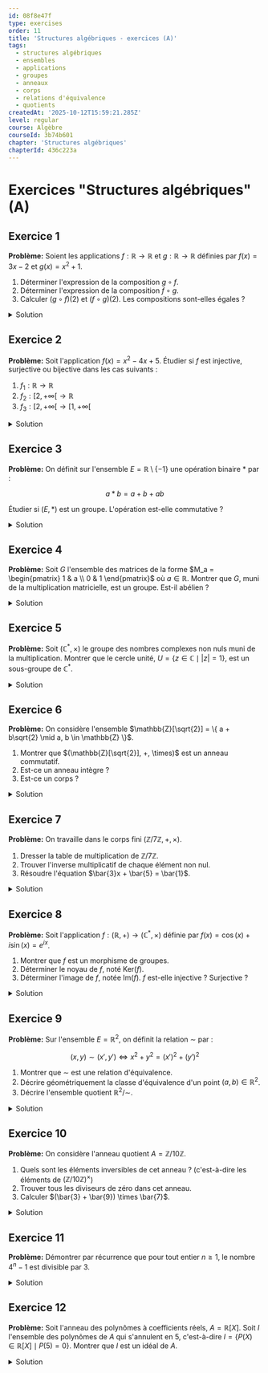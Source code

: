 ```yaml
---
id: 08f8e47f
type: exercises
order: 11
title: 'Structures algébriques - exercices (A)'
tags:
  - structures algébriques
  - ensembles
  - applications
  - groupes
  - anneaux
  - corps
  - relations d'équivalence
  - quotients
createdAt: '2025-10-12T15:59:21.285Z'
level: regular
course: Algèbre
courseId: 3b74b601
chapter: 'Structures algébriques'
chapterId: 436c223a
---
```

# Exercices "Structures algébriques" (A)

## Exercice 1

**Problème:** Soient les applications $f: \mathbb{R} \to \mathbb{R}$ et $g: \mathbb{R} \to \mathbb{R}$ définies par $f(x) = 3x - 2$ et $g(x) = x^2 + 1$.

1.  Déterminer l'expression de la composition $g \circ f$.
2.  Déterminer l'expression de la composition $f \circ g$.
3.  Calculer $(g \circ f)(2)$ et $(f \circ g)(2)$. Les compositions sont-elles égales ?

<details>

<summary>Solution</summary>

**Méthode:** Pour trouver l'expression d'une composition d'applications comme $g \circ f$, on applique la définition : $(g \circ f)(x) = g(f(x))$. Cela signifie qu'on remplace d'abord $f(x)$ par son expression, puis on applique l'application $g$ au résultat obtenu. On procède de manière similaire pour $f \circ g$.

**Étapes:**

1.  **Détermination de $g \circ f$:**

    On applique la définition de la composition :

    $(g \circ f)(x) = g(f(x))$.

    On remplace $f(x)$ par son expression, $3x-2$ :

    $(g \circ f)(x) = g(3x - 2)$.

    Maintenant, on applique la définition de $g(y) = y^2 + 1$ en posant $y = 3x-2$ :

    $(g \circ f)(x) = (3x - 2)^2 + 1$.

    On développe l'expression :

    $(g \circ f)(x) = (9x^2 - 12x + 4) + 1 = 9x^2 - 12x + 5$.

2.  **Détermination de $f \circ g$:**

    On applique la définition de la composition :

    $(f \circ g)(x) = f(g(x))$.

    On remplace $g(x)$ par son expression, $x^2+1$ :

    $(f \circ g)(x) = f(x^2 + 1)$.

    Maintenant, on applique la définition de $f(y) = 3y-2$ en posant $y = x^2+1$ :

    $(f \circ g)(x) = 3(x^2 + 1) - 2$.

    On développe l'expression :

    $(f \circ g)(x) = 3x^2 + 3 - 2 = 3x^2 + 1$.

3.  **Calculs et conclusion:**

    On utilise les expressions trouvées :

    Pour $(g \circ f)(2)$ :

    $(g \circ f)(2) = 9(2)^2 - 12(2) + 5 = 9(4) - 24 + 5 = 36 - 24 + 5 = 17$.

    Pour $(f \circ g)(2)$ :

    $(f \circ g)(2) = 3(2)^2 + 1 = 3(4) + 1 = 12 + 1 = 13$.

    Puisque $(g \circ f)(2) = 17$ et $(f \circ g)(2) = 13$, les résultats sont différents. Cela confirme que les applications $g \circ f$ et $f \circ g$ ne sont pas égales. La composition des applications n'est pas commutative en général.

**Réponse:**

1.  $(g \circ f)(x) = 9x^2 - 12x + 5$
2.  $(f \circ g)(x) = 3x^2 + 1$
3.  $(g \circ f)(2) = 17$ et $(f \circ g)(2) = 13$. Les compositions ne sont pas égales.

</details>

## Exercice 2

**Problème:** Soit l'application $f(x) = x^2 - 4x + 5$. Étudier si $f$ est injective, surjective ou bijective dans les cas suivants :

1.  $f_1: \mathbb{R} \to \mathbb{R}$
2.  $f_2: [2, +\infty[ \to \mathbb{R}$
3.  $f_3: [2, +\infty[ \to [1, +\infty[$

<details>

<summary>Solution</summary>

**Méthode:** Pour étudier les propriétés de $f$, il est utile de connaître son graphe. On met l'expression sous forme canonique pour trouver le sommet de la parabole.

$f(x) = (x^2 - 4x + 4) + 1 = (x - 2)^2 + 1$.

C'est une parabole tournée vers le haut, dont le sommet est au point $(2, 1)$. La valeur minimale de $f(x)$ est $1$, atteinte en $x=2$.

**Étapes:**

1.  **Cas 1 : $f_1: \mathbb{R} \to \mathbb{R}$**
    -   **Injectivité :** Une application est injective si des éléments distincts ont des images distinctes. Cherchons deux nombres réels distincts ayant la même image. Par symétrie par rapport à l'axe $x=2$, on peut prendre $x_1 = 1$ et $x_2 = 3$.

        $f_1(1) = (1-2)^2 + 1 = (-1)^2 + 1 = 2$.

        $f_1(3) = (3-2)^2 + 1 = 1^2 + 1 = 2$.

        Puisque $1 \neq 3$ mais $f_1(1) = f_1(3)$, l'application **n'est pas injective**.

    -   **Surjectivité :** Une application est surjective si tout élément de l'ensemble d'arrivée a au moins un antécédent. L'image de $f_1$ est $[1, +\infty[$ car le minimum de la fonction est 1. Un réel comme $y=0 \in \mathbb{R}$ (ensemble d'arrivée) n'a pas d'antécédent, car l'équation $(x-2)^2 + 1 = 0$ n'a pas de solution réelle. L'application **n'est pas surjective**.
    -   **Conclusion :** $f_1$ n'est ni injective, ni surjective, donc non bijective.

2.  **Cas 2 : $f_2: [2, +\infty[ \to \mathbb{R}$**
    -   **Injectivité :** L'ensemble de départ est $[2, +\infty[$. Sur cet intervalle, la fonction $f(x) = (x-2)^2+1$ est strictement croissante. Soient $x_1, x_2 \in [2, +\infty[$ tels que $f_2(x_1) = f_2(x_2)$.

        $(x_1-2)^2 + 1 = (x_2-2)^2 + 1 \implies (x_1-2)^2 = (x_2-2)^2$.

        Comme $x_1, x_2 \ge 2$, on a $x_1-2 \ge 0$ et $x_2-2 \ge 0$. Donc, on peut prendre la racine carrée :

        $x_1-2 = x_2-2 \implies x_1 = x_2$.

        L'application **est injective**.

    -   **Surjectivité :** L'ensemble d'arrivée est $\mathbb{R}$. L'image de $f_2$ sur $[2, +\infty[$ est $[f_2(2), \lim_{x \to \infty} f_2(x)[ = [1, +\infty[$. Un réel comme $y=0$ n'a toujours pas d'antécédent. L'application **n'est pas surjective**.
    -   **Conclusion :** $f_2$ est injective mais pas surjective.

3.  **Cas 3 : $f_3: [2, +\infty[ \to [1, +\infty[$**
    -   **Injectivité :** L'ensemble de départ est le même que pour $f_2$, donc l'application **est injective**.
    -   **Surjectivité :** L'ensemble d'arrivée est $[1, +\infty[$. Comme nous l'avons vu, l'image de $f$ sur l'ensemble de départ $[2, +\infty[$ est exactement $[1, +\infty[$. L'image de l'application est égale à son ensemble d'arrivée. L'application **est surjective**.
    -   **Conclusion :** $f_3$ est injective et surjective, elle **est bijective**.

**Réponse:**

1.  $f_1$: Ni injective, ni surjective.
2.  $f_2$: Injective mais pas surjective.
3.  $f_3$: Bijective.

</details>

## Exercice 3

**Problème:** On définit sur l'ensemble $E = \mathbb{R} \setminus \{-1\}$ une opération binaire $*$ par :

$$ a * b = a + b + ab $$

Étudier si $(E, *)$ est un groupe. L'opération est-elle commutative ?

<details>

<summary>Solution</summary>

**Méthode:** Pour vérifier si $(E, *)$ est un groupe, nous devons vérifier les quatre points suivants :

1.  La loi $*$ est une loi de composition interne sur $E$.
2.  La loi $*$ est associative.
3.  Il existe un élément neutre dans $E$.
4.  Chaque élément de $E$ admet un inverse (symétrique) dans $E$.

Enfin, nous vérifierons la commutativité.

**Étapes:**

1.  **Loi de composition interne :**

    Soient $a, b \in E$. Cela signifie $a \neq -1$ et $b \neq -1$. On doit vérifier que $a*b \neq -1$.

    Supposons par l'absurde que $a*b = -1$.

    $a + b + ab = -1$

    $1 + a + b + ab = 0$

    $(1+a) + b(1+a) = 0$

    $(1+a)(1+b) = 0$

    Ceci implique que $1+a = 0$ ou $1+b = 0$, donc $a = -1$ ou $b = -1$. C'est une contradiction avec le fait que $a, b \in E$.

    Donc, $a*b \neq -1$, et $a*b \in E$. La loi est bien interne.

2.  **Associativité :**

    Soient $a, b, c \in E$.

    $(a * b) * c = (a+b+ab) * c = (a+b+ab) + c + (a+b+ab)c = a+b+c+ab+ac+bc+abc$.

    $a * (b * c) = a * (b+c+bc) = a + (b+c+bc) + a(b+c+bc) = a+b+c+bc+ab+ac+abc$.

    Les deux expressions sont égales, donc la loi **est associative**.

3.  **Élément neutre :**

    On cherche $e \in E$ tel que pour tout $a \in E$, $a * e = a$.

    $a + e + ae = a$

    $e + ae = 0$

    $e(1+a) = 0$

    Puisque $a \in E$, $a \neq -1$, donc $1+a \neq 0$. On peut diviser par $(1+a)$ pour obtenir $e=0$.

    Vérifions que $0$ est bien dans $E$ ($0 \neq -1$) et qu'il est aussi neutre à gauche : $0 * a = 0+a+0a = a$.

    L'élément neutre **est $e=0$**.

4.  **Inverse (symétrique) :**

    Pour un $a \in E$ donné, on cherche $a' \in E$ tel que $a * a' = e = 0$.

    $a + a' + aa' = 0$

    $a'(1+a) = -a$

    Puisque $a \neq -1$, on peut diviser par $1+a$ : $a' = \frac{-a}{1+a}$.

    Pour que $a'$ soit l'inverse de $a$, il doit appartenir à $E$, c'est-à-dire $a' \neq -1$.

    Supposons $a' = -1 \implies \frac{-a}{1+a} = -1 \implies -a = -(1+a) \implies -a = -1-a \implies 0 = -1$, ce qui est impossible.

    Donc $a'$ est toujours différent de $-1$ et appartient à $E$.

    Chaque élément $a \in E$ **admet un inverse**, $a' = \frac{-a}{1+a}$.

5.  **Commutativité :**

    Soient $a, b \in E$.

    $a*b = a+b+ab$.

    $b*a = b+a+ba$.

    Puisque l'addition et la multiplication dans $\mathbb{R}$ sont commutatives, $a*b = b*a$.

    La loi **est commutative**.

**Conclusion:** $(E, *)$ vérifie tous les axiomes d'un groupe (associativité, élément neutre, inverse) et est de plus commutatif.

**Réponse:** Oui, $(E, *)$ est un **groupe abélien (commutatif)**.

</details>

## Exercice 4

**Problème:** Soit $G$ l'ensemble des matrices de la forme $M_a = \begin{pmatrix} 1 & a \\ 0 & 1 \end{pmatrix}$ où $a \in \mathbb{R}$. Montrer que $G$, muni de la multiplication matricielle, est un groupe. Est-il abélien ?

<details>

<summary>Solution</summary>

**Méthode:** Nous devons vérifier les axiomes d'un groupe pour $(G, \times)$ où $\times$ est la multiplication matricielle.

**Étapes:**

1.  **Loi de composition interne :**

    Soient $M_a, M_b \in G$, avec $a, b \in \mathbb{R}$.

    $M_a \times M_b = \begin{pmatrix} 1 & a \\ 0 & 1 \end{pmatrix} \begin{pmatrix} 1 & b \\ 0 & 1 \end{pmatrix} = \begin{pmatrix} 1\cdot1+a\cdot0 & 1\cdot b+a\cdot1 \\ 0\cdot1+1\cdot0 & 0\cdot b+1\cdot1 \end{pmatrix} = \begin{pmatrix} 1 & a+b \\ 0 & 1 \end{pmatrix}$.

    Le résultat est une matrice de la forme $M_{a+b}$. Comme $a+b \in \mathbb{R}$, la matrice $M_{a+b}$ appartient à $G$. La multiplication est donc bien une loi de composition interne.

2.  **Associativité :**

    La multiplication des matrices est associative en général. Cette propriété est donc héritée par les matrices de $G$.

    On peut le vérifier explicitement : $(M_a \times M_b) \times M_c = M_{a+b} \times M_c = M_{(a+b)+c}$.

    $M_a \times (M_b \times M_c) = M_a \times M_{b+c} = M_{a+(b+c)}$.

    Comme l'addition dans $\mathbb{R}$ est associative, $(a+b)+c = a+(b+c)$, donc la loi est associative.

3.  **Élément neutre :**

    On cherche une matrice $M_e \in G$ telle que $M_a \times M_e = M_a$ pour tout $a \in \mathbb{R}$.

    $M_a \times M_e = M_{a+e}$. On veut que $M_{a+e} = M_a$, ce qui implique $a+e = a$, donc $e=0$.

    L'élément neutre est $M_0 = \begin{pmatrix} 1 & 0 \\ 0 & 1 \end{pmatrix} = I_2$, la matrice identité, qui appartient bien à $G$.

4.  **Inverse :**

    Pour une matrice $M_a \in G$, on cherche son inverse $M_{a'} \in G$ tel que $M_a \times M_{a'} = M_0$.

    $M_a \times M_{a'} = M_{a+a'}$. On veut que $M_{a+a'} = M_0$, ce qui implique $a+a'=0$, donc $a'=-a$.

    L'inverse de $M_a$ est $M_{-a} = \begin{pmatrix} 1 & -a \\ 0 & 1 \end{pmatrix}$. Comme $-a \in \mathbb{R}$, cet inverse est toujours dans $G$.

5.  **Commutativité :**

    On compare $M_a \times M_b$ et $M_b \times M_a$.

    $M_a \times M_b = M_{a+b}$.

    $M_b \times M_a = M_{b+a}$.

    Puisque l'addition dans $\mathbb{R}$ est commutative ($a+b=b+a$), on a $M_{a+b} = M_{b+a}$.

    Le groupe est donc abélien.

**Conclusion:** $(G, \times)$ satisfait tous les axiomes d'un groupe abélien.

**Réponse:** Oui, $(G, \times)$ est un **groupe abélien**.

</details>

## Exercice 5

**Problème:** Soit $(\mathbb{C}^*, \times)$ le groupe des nombres complexes non nuls muni de la multiplication. Montrer que le cercle unité, $U = \{ z \in \mathbb{C} \mid |z| = 1 \}$, est un sous-groupe de $\mathbb{C}^*$.

<details>

<summary>Solution</summary>

**Méthode:** Pour montrer que $U$ est un sous-groupe de $\mathbb{C}^*$, nous allons utiliser la caractérisation des sous-groupes : $U$ est un sous-groupe si et seulement si $U$ est non vide et pour tous $x, y \in U$, on a $x y^{-1} \in U$.

**Étapes:**

1.  **Vérifier que U est non vide :**

    L'élément neutre de $(\mathbb{C}^*, \times)$ est $1$. On vérifie si $1 \in U$.

    Le module de $1$ est $|1| = 1$. Donc $1 \in U$, et $U$ n'est pas vide.

2.  **Utiliser la caractérisation du sous-groupe :**

    Soient $x \in U$ et $y \in U$.

    Par définition, cela signifie que $|x| = 1$ et $|y| = 1$.

    On doit montrer que $x y^{-1} \in U$, c'est-à-dire que $|x y^{-1}| = 1$.

3.  **Calculer le module :**

    On utilise les propriétés du module : $|z_1 z_2| = |z_1| |z_2|$ et $|z^{-1}| = 1/|z|$.

    $|x y^{-1}| = |x| \cdot |y^{-1}| = |x| \cdot \frac{1}{|y|}$.

    Puisque $|x|=1$ et $|y|=1$, on a :

    $|x y^{-1}| = 1 \cdot \frac{1}{1} = 1$.

    La condition est vérifiée.

**Conclusion:**

Puisque $U$ est une partie non vide de $\mathbb{C}^*$ et que pour tous $x,y \in U$, on a $xy^{-1} \in U$, alors $U$ est un sous-groupe de $(\mathbb{C}^*, \times)$.

**Réponse:** L'ensemble $U = \{ z \in \mathbb{C} \mid |z| = 1 \}$ est un **sous-groupe** de $(\mathbb{C}^*, \times)$.

</details>

## Exercice 6

**Problème:** On considère l'ensemble $\mathbb{Z}[\sqrt{2}] = \{ a + b\sqrt{2} \mid a, b \in \mathbb{Z} \}$.

1.  Montrer que $(\mathbb{Z}[\sqrt{2}], +, \times)$ est un anneau commutatif.
2.  Est-ce un anneau intègre ?
3.  Est-ce un corps ?

<details>

<summary>Solution</summary>

**Méthode:** Pour montrer que c'est un anneau, on peut vérifier les axiomes. Une méthode plus rapide est de montrer que c'est un sous-anneau de $(\mathbb{R}, +, \times)$, qui est un anneau connu. Un sous-ensemble est un sous-anneau s'il contient 1, et s'il est stable par soustraction et multiplication.

**Étapes:**

1.  **Montrer que c'est un anneau commutatif :**
    -   $(\mathbb{Z}[\sqrt{2}], +)$ est un sous-groupe de $(\mathbb{R}, +)$.
        -   L'élément neutre $0 = 0+0\sqrt{2}$ est dans $\mathbb{Z}[\sqrt{2}]$.
        -   Soient $x = a+b\sqrt{2}$ et $y = c+d\sqrt{2}$.

        $x-y = (a-c) + (b-d)\sqrt{2}$. Comme $a-c \in \mathbb{Z}$ et $b-d \in \mathbb{Z}$, $x-y \in \mathbb{Z}[\sqrt{2}]$. C'est donc un sous-groupe additif de $\mathbb{R}$. Étant un sous-groupe d'un groupe abélien, il est abélien.

    -   Stabilité par multiplication :

        $x \times y = (a+b\sqrt{2})(c+d\sqrt{2}) = ac + ad\sqrt{2} + bc\sqrt{2} + 2bd = (ac+2bd) + (ad+bc)\sqrt{2}$.

        Comme $ac+2bd \in \mathbb{Z}$ et $ad+bc \in \mathbb{Z}$, le produit $xy$ est dans $\mathbb{Z}[\sqrt{2}]$.

    -   Élément neutre pour la multiplication : $1 = 1 + 0\sqrt{2}$ est dans $\mathbb{Z}[\sqrt{2}]$.
    -   La multiplication est associative et distributive car ce sont des propriétés de la multiplication dans $\mathbb{R}$.
    -   La multiplication est commutative car $(a+b\sqrt{2})(c+d\sqrt{2}) = (c+d\sqrt{2})(a+b\sqrt{2})$.
    -   Conclusion : $\mathbb{Z}[\sqrt{2}]$ est un sous-anneau commutatif de $\mathbb{R}$, donc c'est un **anneau commutatif**.

2.  **Intégrité :**

    Un anneau est intègre s'il est commutatif, non nul, et n'a pas de diviseur de zéro.

    On a déjà montré qu'il est commutatif. $1 \neq 0$.

    Soient $x = a+b\sqrt{2}$ et $y = c+d\sqrt{2}$ deux éléments de $\mathbb{Z}[\sqrt{2}]$ tels que $xy=0$.

    Puisque $\mathbb{Z}[\sqrt{2}]$ est un sous-ensemble de $\mathbb{R}$, et que $\mathbb{R}$ est un corps (donc un anneau intègre), si le produit de deux nombres réels est nul, l'un des deux doit être nul.

    Donc $xy=0 \implies x=0$ ou $y=0$.

    L'anneau **est intègre**.

3.  **Corps :**

    Pour être un corps, tout élément non nul doit avoir un inverse multiplicatif *dans l'anneau lui-même*.

    Considérons l'élément $x = 2 = 2+0\sqrt{2} \in \mathbb{Z}[\sqrt{2}]$. Son inverse dans $\mathbb{R}$ est $1/2$.

    Cherchons si $1/2$ appartient à $\mathbb{Z}[\sqrt{2}]$. On cherche $a, b \in \mathbb{Z}$ tels que $a+b\sqrt{2} = 1/2$.

    Si $b=0$, alors $a=1/2$, ce qui n'est pas un entier.

    Si $b \neq 0$, alors $\sqrt{2} = (1/2 - a)/b$. Le membre de droite serait un nombre rationnel, alors que $\sqrt{2}$ est irrationnel. C'est une contradiction.

    Donc $1/2 \notin \mathbb{Z}[\sqrt{2}]$. L'élément 2 n'a pas d'inverse dans $\mathbb{Z}[\sqrt{2}]$.

    L'anneau **n'est pas un corps**.

**Réponse:**

1.  Oui, $(\mathbb{Z}[\sqrt{2}], +, \times)$ est un anneau commutatif.
2.  Oui, c'est un anneau intègre.
3.  Non, ce n'est pas un corps.

</details>

## Exercice 7

**Problème:** On travaille dans le corps fini $(\mathbb{Z}/7\mathbb{Z}, +, \times)$.

1.  Dresser la table de multiplication de $\mathbb{Z}/7\mathbb{Z}$.
2.  Trouver l'inverse multiplicatif de chaque élément non nul.
3.  Résoudre l'équation $\bar{3}x + \bar{5} = \bar{1}$.

<details>

<summary>Solution</summary>

**Méthode:** Les calculs se font modulo 7. Pour trouver l'inverse d'un élément $\bar{a}$, on cherche un élément $\bar{b}$ tel que $\bar{a} \times \bar{b} = \bar{1}$. Pour résoudre l'équation, on isole l'inconnue $x$ en utilisant les opérations du corps.

**Étapes:**

1.  **Table de multiplication de $\mathbb{Z}/7\mathbb{Z}$:**

    Les éléments sont $\{\bar{0}, \bar{1}, \bar{2}, \bar{3}, \bar{4}, \bar{5}, \bar{6}\}$.

| $\times$ | $\bar{0}$ | $\bar{1}$ | $\bar{2}$ | $\bar{3}$ | $\bar{4}$ | $\bar{5}$ | $\bar{6}$ |

| :---: | :---: | :---: | :---: | :---: | :---: | :---: | :---: |

| $\bar{0}$ | $\bar{0}$ | $\bar{0}$ | $\bar{0}$ | $\bar{0}$ | $\bar{0}$ | $\bar{0}$ | $\bar{0}$ |

| $\bar{1}$ | $\bar{0}$ | $\bar{1}$ | $\bar{2}$ | $\bar{3}$ | $\bar{4}$ | $\bar{5}$ | $\bar{6}$ |

| $\bar{2}$ | $\bar{0}$ | $\bar{2}$ | $\bar{4}$ | $\bar{6}$ | $\bar{8}=\bar{1}$ | $\overline{10}=\bar{3}$| $\overline{12}=\bar{5}$|

| $\bar{3}$ | $\bar{0}$ | $\bar{3}$ | $\bar{6}$ | $\bar{9}=\bar{2}$ | $\overline{12}=\bar{5}$| $\overline{15}=\bar{1}$| $\overline{18}=\bar{4}$|

| $\bar{4}$ | $\bar{0}$ | $\bar{4}$ | $\bar{1}$ | $\bar{5}$ | $\overline{16}=\bar{2}$| $\overline{20}=\bar{6}$| $\overline{24}=\bar{3}$|

| $\bar{5}$ | $\bar{0}$ | $\bar{5}$ | $\bar{3}$ | $\bar{1}$ | $\bar{6}$ | $\overline{25}=\bar{4}$| $\overline{30}=\bar{2}$|

| $\bar{6}$ | $\bar{0}$ | $\bar{6}$ | $\bar{5}$ | $\bar{4}$ | $\bar{3}$ | $\bar{2}$ | $\overline{36}=\bar{1}$|

2.  **Inverses multiplicatifs :**

    On cherche dans chaque ligne (sauf la première) où se trouve l'élément $\bar{1}$.

    -   $\bar{1} \times \bar{1} = \bar{1} \implies \bar{1}^{-1} = \bar{1}$
    -   $\bar{2} \times \bar{4} = \bar{1} \implies \bar{2}^{-1} = \bar{4}$ (et $\bar{4}^{-1} = \bar{2}$)
    -   $\bar{3} \times \bar{5} = \bar{1} \implies \bar{3}^{-1} = \bar{5}$ (et $\bar{5}^{-1} = \bar{3}$)
    -   $\bar{6} \times \bar{6} = \bar{1} \implies \bar{6}^{-1} = \bar{6}$

3.  **Résolution de l'équation :**

    On veut résoudre $\bar{3}x + \bar{5} = \bar{1}$.

    On soustrait $\bar{5}$ des deux côtés (ce qui revient à ajouter son opposé, $\bar{2}$) :

    $\bar{3}x + \bar{5} - \bar{5} = \bar{1} - \bar{5}$

    $\bar{3}x = \bar{1} + \bar{2}$

    $\bar{3}x = \bar{3}$

    Maintenant, on multiplie par l'inverse de $\bar{3}$, qui est $\bar{5}$ :

    $\bar{5} \times (\bar{3}x) = \bar{5} \times \bar{3}$

    $(\bar{5} \times \bar{3})x = \bar{1}$

    $\bar{1}x = \bar{1}$

    $x = \bar{1}$

    On peut aussi remarquer à l'étape $\bar{3}x = \bar{3}$ que puisque $\bar{3} \neq \bar{0}$, on peut simplifier par $\bar{3}$ pour obtenir directement $x=\bar{1}$.

**Réponse:**

1.  Voir la table ci-dessus.
2.  $\bar{1}^{-1}=\bar{1}$, $\bar{2}^{-1}=\bar{4}$, $\bar{3}^{-1}=\bar{5}$, $\bar{4}^{-1}=\bar{2}$, $\bar{5}^{-1}=\bar{3}$, $\bar{6}^{-1}=\bar{6}$.
3.  La solution de l'équation est $x = \bar{1}$.

</details>

## Exercice 8

**Problème:** Soit l'application $f: (\mathbb{R}, +) \to (\mathbb{C}^*, \times)$ définie par $f(x) = \cos(x) + i\sin(x) = e^{ix}$.

1.  Montrer que $f$ est un morphisme de groupes.
2.  Déterminer le noyau de $f$, noté $\text{Ker}(f)$.
3.  Déterminer l'image de $f$, notée $\text{Im}(f)$. $f$ est-elle injective ? Surjective ?

<details>

<summary>Solution</summary>

**Méthode:**

1. Pour montrer que $f$ est un morphisme de groupes, on doit vérifier que $f(x+y) = f(x) \times f(y)$ pour tous $x, y \in \mathbb{R}$.
2. Le noyau est l'ensemble des $x \in \mathbb{R}$ tels que $f(x)$ est l'élément neutre de $(\mathbb{C}^*, \times)$, c'est-à-dire $f(x)=1$.
3. L'image est l'ensemble des valeurs prises par $f(x)$ lorsque $x$ parcourt $\mathbb{R}$. On conclura sur l'injectivité et la surjectivité à partir du noyau et de l'image.

**Étapes:**

1.  **Vérification du morphisme :**

    Soient $x, y \in \mathbb{R}$.

    $f(x+y) = e^{i(x+y)} = e^{ix} \cdot e^{iy}$.

    Par définition, $f(x) = e^{ix}$ et $f(y) = e^{iy}$.

    Donc, $f(x+y) = f(x) \times f(y)$.

    La propriété est vérifiée, $f$ est bien un **morphisme de groupes**.

2.  **Détermination du noyau :**

    On cherche les $x \in \mathbb{R}$ tels que $f(x)=1$.

    $e^{ix} = 1 \iff \cos(x) + i\sin(x) = 1 + i\cdot 0$.

    Cela est équivalent au système :

    $\begin{cases} \cos(x) = 1 \\ \sin(x) = 0 \end{cases}$

    Cette condition est remplie si et seulement si $x$ est un multiple entier de $2\pi$.

    Donc, $\text{Ker}(f) = \{ 2k\pi \mid k \in \mathbb{Z} \}$.

3.  **Détermination de l'image et propriétés :**
    -   **Image :** L'image de $f$ est l'ensemble des nombres complexes de la forme $e^{ix}$ pour $x \in \mathbb{R}$. Le module de ces nombres est $|e^{ix}| = \sqrt{\cos^2(x)+\sin^2(x)} = 1$.

        L'image est donc l'ensemble des nombres complexes de module 1, c'est-à-dire le cercle unité $U$.

        $\text{Im}(f) = \{ z \in \mathbb{C}^* \mid |z|=1 \}$.

    -   **Injectivité :** Un morphisme est injectif si et seulement si son noyau est réduit à l'élément neutre du groupe de départ. L'élément neutre de $(\mathbb{R}, +)$ est $0$.

        Ici, $\text{Ker}(f) = 2\pi\mathbb{Z}$, qui contient une infinité d'éléments. Le noyau n'est pas $\{0\}$.

        Donc $f$ **n'est pas injective**. Par exemple, $f(0)=1$ et $f(2\pi)=1$.

    -   **Surjectivité :** Un morphisme est surjectif si son image est égale à l'ensemble d'arrivée.

        Ici, $\text{Im}(f) = U$ et l'ensemble d'arrivée est $\mathbb{C}^*$.

        Puisque $U$ est un sous-ensemble strict de $\mathbb{C}^*$ (par exemple, le nombre $2 \in \mathbb{C}^*$ mais $2 \notin U$), l'application $f$ **n'est pas surjective**.

**Réponse:**

1.  $f$ est un morphisme de groupes.
2.  $\text{Ker}(f) = \{ 2k\pi \mid k \in \mathbb{Z} \} = 2\pi\mathbb{Z}$.
3.  $\text{Im}(f) = U = \{ z \in \mathbb{C}^* \mid |z|=1 \}$. L'application n'est ni injective, ni surjective.

</details>

## Exercice 9

**Problème:** Sur l'ensemble $E = \mathbb{R}^2$, on définit la relation $\sim$ par :

$$ (x, y) \sim (x', y') \iff x^2 + y^2 = (x')^2 + (y')^2 $$

1.  Montrer que $\sim$ est une relation d'équivalence.
2.  Décrire géométriquement la classe d'équivalence d'un point $(a, b) \in \mathbb{R}^2$.
3.  Décrire l'ensemble quotient $\mathbb{R}^2 / \sim$.

<details>

<summary>Solution</summary>

**Méthode:** Pour montrer que $\sim$ est une relation d'équivalence, il faut vérifier qu'elle est réflexive, symétrique et transitive. La description géométrique se déduit de l'interprétation de la condition $x^2+y^2=C$.

**Étapes:**

1.  **Vérification de la relation d'équivalence :**
    -   **Réflexivité :** Soit $(x, y) \in \mathbb{R}^2$. On a $x^2+y^2 = x^2+y^2$, donc $(x,y) \sim (x,y)$. La relation est réflexive.
    -   **Symétrie :** Soient $(x, y), (x', y') \in \mathbb{R}^2$ tels que $(x, y) \sim (x', y')$.

        Cela signifie $x^2+y^2 = (x')^2+(y')^2$.

        L'égalité étant symétrique, on peut écrire $(x')^2+(y')^2 = x^2+y^2$, ce qui signifie $(x', y') \sim (x, y)$. La relation est symétrique.

    -   **Transitivité :** Soient $(x, y), (x', y'), (x'', y'') \in \mathbb{R}^2$ tels que $(x, y) \sim (x', y')$ et $(x', y') \sim (x'', y'')$.

        On a $x^2+y^2 = (x')^2+(y')^2$ et $(x')^2+(y')^2 = (x'')^2+(y'')^2$.

        Par transitivité de l'égalité dans $\mathbb{R}$, on en déduit $x^2+y^2 = (x'')^2+(y'')^2$, ce qui signifie $(x, y) \sim (x'', y'')$. La relation est transitive.

    -   **Conclusion :** La relation $\sim$ est bien une relation d'équivalence.

2.  **Description de la classe d'équivalence :**

    La classe d'équivalence d'un point $(a, b)$, notée $\text{cl}(a,b)$, est l'ensemble de tous les points $(x,y)$ tels que $(x,y) \sim (a,b)$.

    C'est donc l'ensemble des points $(x,y)$ vérifiant $x^2+y^2 = a^2+b^2$.

    Géométriquement, l'équation $x^2+y^2 = R^2$ (avec $R \ge 0$) décrit un cercle de centre l'origine $(0,0)$ et de rayon $R$.

    Ici, $R^2 = a^2+b^2$, donc $R = \sqrt{a^2+b^2}$ (la distance du point $(a,b)$ à l'origine).

    -   Si $(a,b) = (0,0)$, la classe d'équivalence est l'ensemble des points $(x,y)$ tels que $x^2+y^2=0$, ce qui n'est possible que si $x=0$ et $y=0$. La classe est donc juste le point $\{(0,0)\}$.
    -   Si $(a,b) \neq (0,0)$, la classe d'équivalence est **le cercle centré à l'origine passant par le point $(a,b)$**.

3.  **Description de l'ensemble quotient :**

    L'ensemble quotient $\mathbb{R}^2 / \sim$ est l'ensemble de toutes les classes d'équivalence.

    D'après la question précédente, les classes d'équivalence sont les cercles centrés à l'origine (plus l'origine elle-même comme un cercle de rayon 0).

    Chaque cercle est entièrement déterminé par son rayon $R \ge 0$. Deux cercles sont distincts si et seulement si leurs rayons sont distincts.

    On peut donc identifier chaque classe d'équivalence avec son rayon $R = \sqrt{x^2+y^2}$. L'ensemble de tous les rayons possibles est l'ensemble des réels positifs ou nuls, $\mathbb{R}_+ = [0, +\infty[$.

    L'ensemble quotient est donc en bijection avec $\mathbb{R}_+$.

**Réponse:**

1.  La relation $\sim$ est réflexive, symétrique et transitive, c'est donc une **relation d'équivalence**.
2.  La classe d'équivalence de $(a, b)$ est **le cercle de centre l'origine et de rayon $\sqrt{a^2+b^2}$**. Si $(a,b)=(0,0)$, c'est le point origine lui-même.
3.  L'ensemble quotient $\mathbb{R}^2/\sim$ peut être identifié à l'ensemble des rayons possibles, c'est-à-dire **l'intervalle $[0, +\infty[$**.

</details>

## Exercice 10

**Problème:** On considère l'anneau quotient $A = \mathbb{Z}/10\mathbb{Z}$.

1.  Quels sont les éléments inversibles de cet anneau ? (c'est-à-dire les éléments de $(\mathbb{Z}/10\mathbb{Z})^\times$)
2.  Trouver tous les diviseurs de zéro dans cet anneau.
3.  Calculer $(\bar{3} + \bar{9}) \times \bar{7}$.

<details>

<summary>Solution</summary>

**Méthode:**

1. Un élément $\bar{k}$ dans $\mathbb{Z}/n\mathbb{Z}$ est inversible si et seulement si $k$ et $n$ sont premiers entre eux ($\text{pgcd}(k,n)=1$).
2. Un élément non nul $\bar{a}$ est un diviseur de zéro s'il existe un élément non nul $\bar{b}$ tel que $\bar{a} \times \bar{b} = \bar{0}$. Cela se produit lorsque $\text{pgcd}(a, n) > 1$.
3. Les calculs se font modulo 10.

**Étapes:**

1.  **Éléments inversibles :**

    On cherche les entiers $k \in \{1, 2, ..., 9\}$ tels que $\text{pgcd}(k, 10)=1$.

    - $\text{pgcd}(1, 10) = 1 \implies \bar{1}$ est inversible.
    - $\text{pgcd}(2, 10) = 2 \neq 1$.
    - $\text{pgcd}(3, 10) = 1 \implies \bar{3}$ est inversible.
    - $\text{pgcd}(4, 10) = 2 \neq 1$.
    - $\text{pgcd}(5, 10) = 5 \neq 1$.
    - $\text{pgcd}(6, 10) = 2 \neq 1$.
    - $\text{pgcd}(7, 10) = 1 \implies \bar{7}$ est inversible.
    - $\text{pgcd}(8, 10) = 2 \neq 1$.
    - $\text{pgcd}(9, 10) = 1 \implies \bar{9}$ est inversible.

    Les éléments inversibles sont $\bar{1}, \bar{3}, \bar{7}, \bar{9}$.

2.  **Diviseurs de zéro :**

    Ce sont les éléments non nuls qui ne sont pas inversibles. D'après la question 1, il s'agit des éléments $\bar{k}$ où $k \in \{2, 4, 5, 6, 8\}$.

    Vérifions pour quelques-uns :

    - $\bar{2} \times \bar{5} = \overline{10} = \bar{0}$. Donc $\bar{2}$ et $\bar{5}$ sont des diviseurs de zéro.
    - $\bar{4} \times \bar{5} = \overline{20} = \bar{0}$. Donc $\bar{4}$ est un diviseur de zéro.
    - $\bar{6} \times \bar{5} = \overline{30} = \bar{0}$. Donc $\bar{6}$ est un diviseur de zéro.
    - $\bar{8} \times \bar{5} = \overline{40} = \bar{0}$. Donc $\bar{8}$ est un diviseur de zéro.

    Les diviseurs de zéro sont $\bar{2}, \bar{4}, \bar{5}, \bar{6}, \bar{8}$.

3.  **Calcul :**

    On calcule d'abord la parenthèse :

    $\bar{3} + \bar{9} = \overline{12}$.

    Modulo 10, $\overline{12} = \bar{2}$.

    On calcule ensuite le produit :

    $\bar{2} \times \bar{7} = \overline{14}$.

    Modulo 10, $\overline{14} = \bar{4}$.

    Le résultat est $\bar{4}$.

**Réponse:**

1.  Les éléments inversibles sont $\{\bar{1}, \bar{3}, \bar{7}, \bar{9}\}$.
2.  Les diviseurs de zéro sont $\{\bar{2}, \bar{4}, \bar{5}, \bar{6}, \bar{8}\}$.
3.  $(\bar{3} + \bar{9}) \times \bar{7} = \bar{4}$.

</details>

## Exercice 11

**Problème:** Démontrer par récurrence que pour tout entier $n \ge 1$, le nombre $4^n - 1$ est divisible par 3.

<details>

<summary>Solution</summary>

**Méthode:** Nous allons utiliser le principe de récurrence. Soit $P(n)$ la propriété "$4^n - 1$ est divisible par 3". Nous devons prouver l'initialisation (pour $n=1$) et l'hérédité (si $P(k)$ est vraie, alors $P(k+1)$ est vraie).

**Étapes:**

1.  **Initialisation (pour $n=1$) :**

    On vérifie si la propriété $P(1)$ est vraie.

    Pour $n=1$, l'expression est $4^1 - 1 = 3$.

    Le nombre 3 est bien divisible par 3.

    Donc l'initialisation est vérifiée.

2.  **Hérédité :**

    On suppose que la propriété $P(k)$ est vraie pour un certain entier $k \ge 1$.

    C'est l'**hypothèse de récurrence (HR)** : on suppose que $4^k - 1$ est divisible par 3.

    Cela signifie qu'il existe un entier $m$ tel que $4^k - 1 = 3m$, ou encore $4^k = 3m + 1$.

    On doit maintenant démontrer que $P(k+1)$ est vraie, c'est-à-dire que $4^{k+1} - 1$ est divisible par 3.

    On part de l'expression au rang $k+1$ :

    $4^{k+1} - 1 = 4 \times 4^k - 1$.

    On utilise l'hypothèse de récurrence pour remplacer $4^k$ par $3m+1$ :

    $4^{k+1} - 1 = 4 \times (3m + 1) - 1$.

    On développe l'expression :

    $4^{k+1} - 1 = 12m + 4 - 1 = 12m + 3$.

    On met 3 en facteur :

    $4^{k+1} - 1 = 3(4m + 1)$.

    Puisque $m$ est un entier, $4m+1$ est aussi un entier. L'expression $4^{k+1}-1$ est donc bien un multiple de 3.

    L'hérédité est prouvée.

3.  **Conclusion :**

    Par le principe de récurrence, puisque l'initialisation et l'hérédité sont vraies, la propriété $P(n)$ est vraie pour tout entier $n \ge 1$.

**Réponse:** La proposition "$4^n - 1$ est divisible par 3" est **vraie** pour tout entier $n \ge 1$.

</details>

## Exercice 12

**Problème:** Soit l'anneau des polynômes à coefficients réels, $A = \mathbb{R}[X]$. Soit $I$ l'ensemble des polynômes de $A$ qui s'annulent en 5, c'est-à-dire $I = \{ P(X) \in \mathbb{R}[X] \mid P(5) = 0 \}$. Montrer que $I$ est un idéal de $A$.

<details>

<summary>Solution</summary>

**Méthode:** Pour montrer que $I$ est un idéal de l'anneau commutatif $A=\mathbb{R}[X]$, nous devons vérifier deux conditions :

1. $(I, +)$ est un sous-groupe de $(A, +)$.
2. $I$ absorbe la multiplication par n'importe quel élément de $A$.

Une autre méthode est de voir $I$ comme le noyau d'un morphisme d'anneaux.

**Étapes (Méthode 1 : par définition) :**

1.  **Vérifier que $(I, +)$ est un sous-groupe :**
    -   Le polynôme nul, $P_0(X)=0$, est dans $I$ car $P_0(5)=0$. Donc $I$ est non vide.
    -   **Stabilité par addition :** Soient $P(X) \in I$ et $Q(X) \in I$. Cela signifie que $P(5)=0$ et $Q(5)=0$.

        Considérons leur somme $S(X) = P(X)+Q(X)$. On a $S(5) = P(5) + Q(5) = 0 + 0 = 0$. Donc $S(X) \in I$.

    -   **Stabilité par opposé :** Soit $P(X) \in I$, donc $P(5)=0$.

        Considérons son opposé $-P(X)$. On a $(-P)(5) = -P(5) = -0 = 0$. Donc $-P(X) \in I$.

    -   Ces trois points montrent que $(I, +)$ est un sous-groupe de $(\mathbb{R}[X], +)$.

2.  **Vérifier l'absorption par multiplication externe :**

    Soit $P(X) \in I$ (donc $P(5)=0$) et soit $A(X)$ un polynôme quelconque dans $\mathbb{R}[X]$.

    On doit montrer que le produit $A(X) \cdot P(X)$ est dans $I$.

    Calculons la valeur de ce produit en $X=5$ :

    $(A \cdot P)(5) = A(5) \cdot P(5)$.

    Puisque $P(5)=0$, on a :

    $(A \cdot P)(5) = A(5) \cdot 0 = 0$.

    Le polynôme produit s'annule bien en 5, donc il appartient à $I$.

**Conclusion (Méthode 1) :**

Puisque $I$ est un sous-groupe additif de $\mathbb{R}[X]$ et qu'il absorbe la multiplication par tout polynôme de $\mathbb{R}[X]$, $I$ est un idéal de $\mathbb{R}[X]$.

---

**Étapes (Méthode 2 : avec un morphisme) :**

1.  **Définir un morphisme d'anneaux :**

    Considérons l'application "évaluation en 5", notée $\text{ev}_5$, qui va de l'anneau $\mathbb{R}[X]$ dans l'anneau $\mathbb{R}$ :

    $\text{ev}_5: \mathbb{R}[X] \to \mathbb{R}$

    $P(X) \mapsto P(5)$

2.  **Vérifier que c'est un morphisme d'anneaux :**
    -   $\text{ev}_5(P+Q) = (P+Q)(5) = P(5)+Q(5) = \text{ev}_5(P) + \text{ev}_5(Q)$.
    -   $\text{ev}_5(P \cdot Q) = (P \cdot Q)(5) = P(5) \cdot Q(5) = \text{ev}_5(P) \cdot \text{ev}_5(Q)$.
    -   $\text{ev}_5(1) = 1$ (où le 1 à gauche est le polynôme constant 1).

    C'est bien un morphisme d'anneaux.

3.  **Identifier l'idéal comme un noyau :**

    Le noyau de ce morphisme est l'ensemble des polynômes $P(X)$ tels que $\text{ev}_5(P)$ est l'élément neutre de $(\mathbb{R},+)$, c'est-à-dire 0.

    $\text{Ker}(\text{ev}_5) = \{ P(X) \in \mathbb{R}[X] \mid P(5) = 0 \}$.

    Ceci est exactement la définition de l'ensemble $I$.

4.  **Conclusion (Méthode 2) :**

    On sait que le noyau d'un morphisme d'anneaux est toujours un idéal de l'anneau de départ. Puisque $I = \text{Ker}(\text{ev}_5)$, $I$ est un idéal de $\mathbb{R}[X]$.

**Réponse:** L'ensemble $I = \{ P(X) \in \mathbb{R}[X] \mid P(5) = 0 \}$ est bien un **idéal** de $\mathbb{R}[X]$.

</details>
